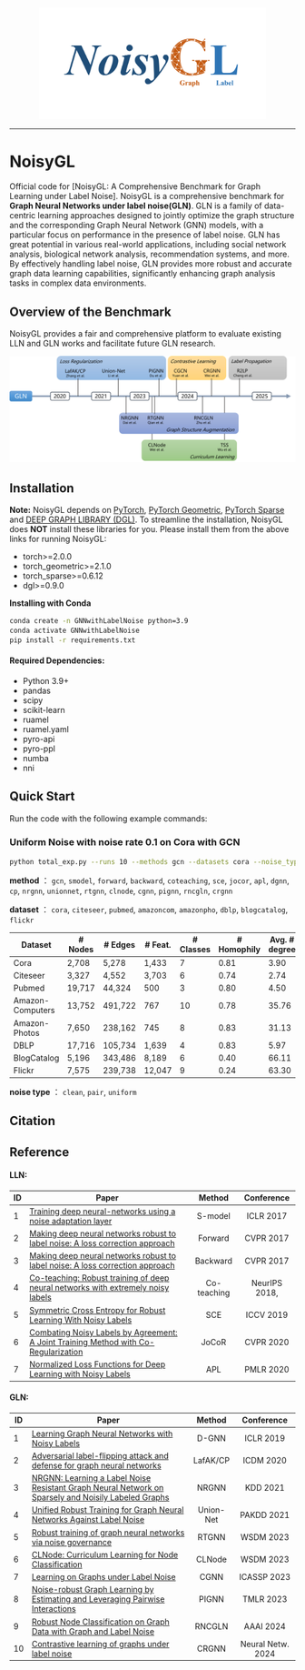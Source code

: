 <div align="center">

<img src="img/logo.png" border="0" width=400px/>

</div>



------

# NoisyGL

Official code for [NoisyGL: A Comprehensive Benchmark for Graph Learning under Label Noise]. NoisyGL is a comprehensive benchmark for **Graph Neural Networks under label noise(GLN)**. 
GLN is a family of data-centric learning approaches designed to jointly optimize the graph structure and the corresponding Graph Neural Network (GNN) models, with a particular focus on performance in the presence of label noise. GLN has great potential in various real-world applications, including social network analysis, biological network analysis, recommendation systems, and more. By effectively handling label noise, GLN provides more robust and accurate graph data learning capabilities, significantly enhancing graph analysis tasks in complex data environments.

## Overview of the Benchmark
NoisyGL provides a fair and comprehensive platform to evaluate existing LLN and GLN works and facilitate future GLN research.

![timeline](img/timeline.png)

## Installation
<!--
[PyTorch](https://pytorch.org/get-started/previous-versions/)
[PyTorch Geometric, PyTorch Sparse](https://data.pyg.org/whl/)
[DEEP GRAPH LIBRARY (DGL)](https://data.dgl.ai/wheels/repo.html)
-->
**Note:** NoisyGL depends on [PyTorch](https://pytorch.org/), [PyTorch Geometric](https://pytorch-geometric.readthedocs.io/en/latest/install/installation.html), [PyTorch Sparse](https://github.com/rusty1s/pytorch_sparse) and [DEEP GRAPH LIBRARY (DGL)](https://www.dgl.ai/pages/start.html). To streamline the installation, NoisyGL does **NOT** install these libraries for you. Please install them from the above links for running NoisyGL:

- torch>=2.0.0
- torch_geometric>=2.1.0
- torch_sparse>=0.6.12
- dgl>=0.9.0

**Installing with Conda**
``` bash
conda create -n GNNwithLabelNoise python=3.9
conda activate GNNwithLabelNoise
pip install -r requirements.txt
```


#### Required Dependencies:
- Python 3.9+
- pandas
- scipy
- scikit-learn
- ruamel 
- ruamel.yaml
- pyro-api
- pyro-ppl
- numba
- nni

## Quick Start
Run the code with the following example commands:<br>
###  Uniform Noise with noise rate 0.1 on Cora with GCN
``` bash
python total_exp.py --runs 10 --methods gcn --datasets cora --noise_type uniform --noise_rate 0.1 --device cuda:0 --seed 3000 --ignore_warnings True
```

**method** ： 
`gcn`, `smodel`, `forward`, `backward`, `coteaching`, `sce`, `jocor`, `apl`, `dgnn`, `cp`, `nrgnn`, `unionnet`, `rtgnn`, `clnode`, `cgnn`, `pignn`, `rncgln`, `crgnn`

**dataset** ： 
`cora`, `citeseer`, `pubmed`, `amazoncom`, `amazonpho`, `dblp`, `blogcatalog`, `flickr`

| Dataset          | # Nodes | # Edges | # Feat. | # Classes | # Homophily | Avg. # degree |
|------------------|---------|---------|---------|-----------|-------------|---------------|
| Cora             | 2,708   | 5,278   | 1,433   | 7         | 0.81        | 3.90          |
| Citeseer         | 3,327   | 4,552   | 3,703   | 6         | 0.74        | 2.74          |
| Pubmed           | 19,717  | 44,324  | 500     | 3         | 0.80        | 4.50          |
| Amazon-Computers | 13,752  | 491,722 | 767     | 10        | 0.78        | 35.76         |
| Amazon-Photos    | 7,650   | 238,162 | 745     | 8         | 0.83        | 31.13         |
| DBLP             | 17,716  | 105,734 | 1,639   | 4         | 0.83        | 5.97          |
| BlogCatalog      | 5,196   | 343,486 | 8,189   | 6         | 0.40        | 66.11         |
| Flickr           | 7,575   | 239,738 | 12,047  | 9         | 0.24        | 63.30         |

**noise type** ： 
`clean`, `pair`, `uniform`

## Citation

## Reference
#### LLN:
| **ID** | **Paper**                                                                                                                | **Method**  | **Conference** |
|--------|--------------------------------------------------------------------------------------------------------------------------|:-----------:|:--------------:|
| 1      | [Training deep neural-networks using a noise adaptation layer](https://openreview.net/pdf?id=H12GRgcxg)                  |   S-model   |   ICLR 2017    |
| 2      | [Making deep neural networks robust to label noise: A loss correction approach](https://arxiv.org/pdf/1609.03683)        |   Forward   |   CVPR 2017    | 
| 3      | [Making deep neural networks robust to label noise: A loss correction approach](https://arxiv.org/pdf/1609.03683)  |  Backward   |   CVPR 2017    | 
| 4      | [Co-teaching: Robust training of deep neural networks with extremely noisy labels](https://arxiv.org/pdf/1804.06872)     | Co-teaching | NeurIPS 2018,  |
| 5      | [Symmetric Cross Entropy for Robust Learning With Noisy Labels](https://arxiv.org/pdf/1908.06112)                        |     SCE     |   ICCV 2019    |
| 6      | [Combating Noisy Labels by Agreement: A Joint Training Method with Co-Regularization](https://arxiv.org/pdf/2003.02752) |    JoCoR    |   CVPR 2020    |
| 7      | [Normalized Loss Functions for Deep Learning with Noisy Labels](https://proceedings.mlr.press/v119/ma20c/ma20c-supp.pdf) |     APL     |   PMLR 2020    |

#### GLN:
| **ID** | **Paper** | **Method** | **Conference** |
|--------|---------|:----------:|:--------------:|
| 1      | [Learning Graph Neural Networks with Noisy Labels](https://arxiv.org/abs/1905.01591)      |   D-GNN    |   ICLR 2019    |
| 2      | [Adversarial label-flipping attack and defense for graph neural networks](https://ieeexplore.ieee.org/document/9338299) |  LafAK/CP  |   ICDM 2020    |
| 3      | [NRGNN: Learning a Label Noise Resistant Graph Neural Network on Sparsely and Noisily Labeled Graphs](https://dl.acm.org/doi/10.1145/3447548.3467364)  |   NRGNN    |    KDD 2021    |
| 4      | [Unified Robust Training for Graph Neural Networks Against Label Noise](https://link.springer.com/chapter/10.1007/978-3-030-75762-5_42)  | Union-Net  |  PAKDD 2021  |
| 5      | [Robust training of graph neural networks via noise governance](https://dl.acm.org/doi/abs/10.1145/3539597.3570369)  |   RTGNN    | WSDM 2023 |
| 6      | [CLNode: Curriculum Learning for Node Classification](https://dl.acm.org/doi/10.1145/3539597.3570385)  |   CLNode   |   WSDM 2023  |
| 7      | [Learning on Graphs under Label Noise](https://ieeexplore.ieee.org/abstract/document/10096088/)  |    CGNN    |   ICASSP 2023    |
| 8      | [Noise-robust Graph Learning by Estimating and Leveraging Pairwise Interactions](https://openreview.net/forum?id=r7imkFEAQb) |   PIGNN    |   TMLR 2023    |
| 9      | [Robust Node Classification on Graph Data with Graph and Label Noise](https://ojs.aaai.org/index.php/AAAI/article/view/29668)  |   RNCGLN   |  AAAI 2024  |
| 10     | [Contrastive learning of graphs under label noise](https://www.sciencedirect.com/science/article/pii/S0893608024000273)  |   CRGNN    |    Neural Netw. 2024














